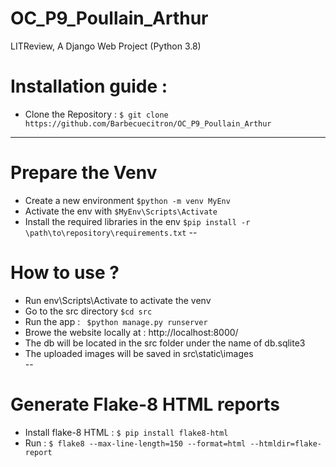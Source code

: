 # OC_P9_Poullain_Arthur

LITReview, A Django Web Project (Python 3.8)

# Installation guide :
* Clone the Repository : ```$ git clone https://github.com/Barbecuecitron/OC_P9_Poullain_Arthur ```
---
# Prepare the Venv 
* Create a new environment ``` $python -m venv MyEnv ```
* Activate the env with ``` $MyEnv\Scripts\Activate ```
* Install the required libraries in the env ``` $pip install -r \path\to\repository\requirements.txt ```
--
# How to use ?
* Run env\Scripts\Activate to activate the venv
* Go to the src directory ``` $cd src ```
* Run the app : ``` $python manage.py runserver```
* Browe the website locally at : http://localhost:8000/
* The db will be located in the src folder under the name of db.sqlite3
* The uploaded images will be saved in src\static\images\
--
# Generate Flake-8 HTML reports
* Install flake-8 HTML : ```$ pip install flake8-html  ```
* Run : ```$ flake8 --max-line-length=150 --format=html --htmldir=flake-report ```